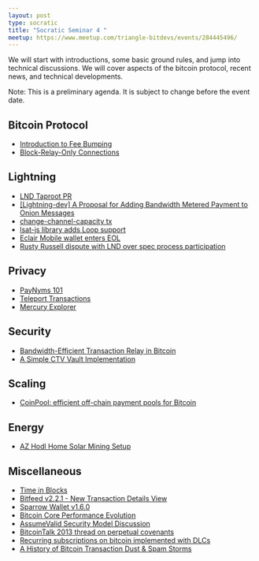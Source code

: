 ```yaml
---
layout: post
type: socratic
title: "Socratic Seminar 4 "
meetup: https://www.meetup.com/triangle-bitdevs/events/284445496/
---
```


We will start with introductions, some basic ground rules, and jump into
technical discussions. We will cover aspects of the bitcoin protocol,
recent news, and technical developments.

Note: This is a preliminary agenda. It is subject to change before the event date.


## Bitcoin Protocol


- [Introduction to Fee Bumping](https://github.com/bitcoinops/scaling-book/blob/add_rbf/1.fee_bumping/fee_bumping.md)
- [Block-Relay-Only Connections](https://bitcoin.stackexchange.com/questions/112828/what-is-a-block-relay-only-connection-what-is-it-used-for)


## Lightning

- [LND Taproot PR](https://github.com/btcsuite/btcd/pull/1787)
- [\[Lightning-dev\] A Proposal for Adding Bandwidth Metered Payment to Onion Messages](https://lists.linuxfoundation.org/pipermail/lightning-dev/2022-February/003498.html)
- [change-channel-capacity tx](https://twitter.com/alexbosworth/status/1495610634737750018?s=20&t=VzKhWLxbY7GYx9lkaKvUgg)
- [lsat-js library adds Loop support](https://twitter.com/BuckPerley/status/1496512765019762688)
- [Eclair Mobile wallet enters EOL](https://twitter.com/acinq_co/status/1498669453650931713)
- [Rusty Russell dispute with LND over spec process participation](https://twitter.com/rusty_twit/status/1496642600371384321)


## Privacy


- [PayNyms 101](https://bitcoiner.guide/paynym/)
- [Teleport Transactions](https://github.com/bitcoin-teleport/teleport-transactions)
- [Mercury Explorer](https://explorer.mercurywallet.com/)


## Security


- [Bandwidth-Efficient Transaction Relay in Bitcoin](https://arxiv.org/pdf/1905.10518v2.pdf)
- [A Simple CTV Vault Implementation](https://github.com/jamesob/simple-ctv-vault)


## Scaling


- [CoinPool: efficient off-chain payment pools for Bitcoin](https://coinpool.dev/v0.1.pdf)


## Energy


- [AZ Hodl Home Solar Mining Setup](https://azhodl.com/solarhash/)


## Miscellaneous


- [Time in Blocks](https://timeinblocks.com/)
- [Bitfeed v2.2.1 - New Transaction Details View](https://twitter.com/mononautical/status/1502792184701071362)
- [Sparrow Wallet v1.6.0](https://github.com/sparrowwallet/sparrow/releases/tag/1.6.0)
- [Bitcoin Core Performance Evolution](https://blog.lopp.net/bitcoin-core-performance-evolution/)
- [AssumeValid Security Model Discussion](https://bitcoin.stackexchange.com/questions/88652/does-assumevalid-lower-the-security-of-bitcoin)
- [BitcoinTalk 2013 thread on perpetual covenants](https://bitcointalk.org/index.php?topic=278122.0)
- [Recurring subscriptions on bitcoin implemented with DLCs](https://suredbits.com/recurring-subscriptions-on-bitcoin-implemented-with-dlcs/)
- [A History of Bitcoin Transaction Dust & Spam Storms](https://blog.lopp.net/history-bitcoin-transaction-dust-spam-storms/)
